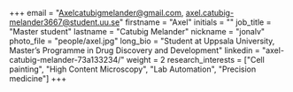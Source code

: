 +++
email = "Axelcatubigmelander@gmail.com, axel.catubig-melander3667@student.uu.se"
firstname = "Axel"
initials = ""
job_title = "Master student"
lastname = "Catubig Melander"
nickname = "jonalv"
photo_file = "people/axel.jpg"
long_bio = "Student at Uppsala University, Master’s Programme in Drug Discovery and Development"
linkedin = "axel-catubig-melander-73a133234/"
weight = 2
research_interests = ["Cell painting", "High Content Microscopy", "Lab Automation", "Precision medicine"]
+++

